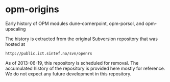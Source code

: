 opm-origins
===========

Early history of OPM modules dune-cornerpoint, opm-porsol, and opm-upscaling

The history is extracted from the original Subversion repository that
was hosted at

    http://public.ict.sintef.no/svn/openrs

As of 2013-06-19, this repository is scheduled for removal.  The
accumulated history of the repository is provided here mostly for
reference.  We do not expect any future development in this repository.
